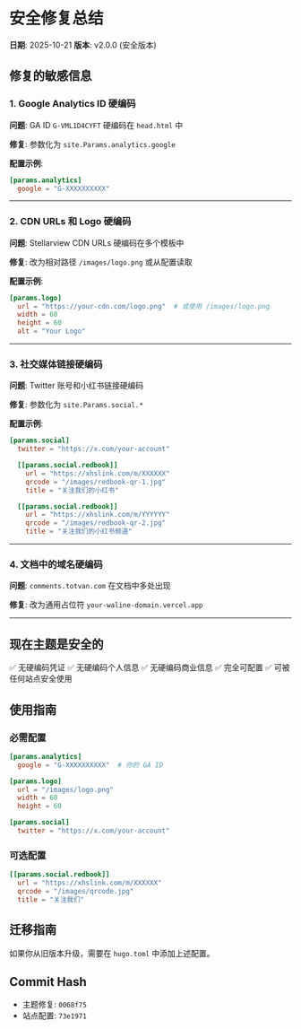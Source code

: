 # 安全修复总结

**日期**: 2025-10-21
**版本**: v2.0.0 (安全版本)

## 修复的敏感信息

### 1. Google Analytics ID 硬编码
**问题**: GA ID `G-VML1D4CYFT` 硬编码在 `head.html` 中

**修复**: 参数化为 `site.Params.analytics.google`

**配置示例**:
```toml
[params.analytics]
  google = "G-XXXXXXXXXX"
```

---

### 2. CDN URLs 和 Logo 硬编码
**问题**: Stellarview CDN URLs 硬编码在多个模板中

**修复**: 改为相对路径 `/images/logo.png` 或从配置读取

**配置示例**:
```toml
[params.logo]
  url = "https://your-cdn.com/logo.png"  # 或使用 /images/logo.png
  width = 60
  height = 60
  alt = "Your Logo"
```

---

### 3. 社交媒体链接硬编码
**问题**: Twitter 账号和小红书链接硬编码

**修复**: 参数化为 `site.Params.social.*`

**配置示例**:
```toml
[params.social]
  twitter = "https://x.com/your-account"

  [[params.social.redbook]]
    url = "https://xhslink.com/m/XXXXXX"
    qrcode = "/images/redbook-qr-1.jpg"
    title = "关注我们的小红书"

  [[params.social.redbook]]
    url = "https://xhslink.com/m/YYYYYY"
    qrcode = "/images/redbook-qr-2.jpg"
    title = "关注我们的小红书频道"
```

---

### 4. 文档中的域名硬编码
**问题**: `comments.totvan.com` 在文档中多处出现

**修复**: 改为通用占位符 `your-waline-domain.vercel.app`

---

## 现在主题是安全的

✅ 无硬编码凭证
✅ 无硬编码个人信息
✅ 无硬编码商业信息
✅ 完全可配置
✅ 可被任何站点安全使用

## 使用指南

### 必需配置

```toml
[params.analytics]
  google = "G-XXXXXXXXXX"  # 你的 GA ID

[params.logo]
  url = "/images/logo.png"
  width = 60
  height = 60

[params.social]
  twitter = "https://x.com/your-account"
```

### 可选配置

```toml
[[params.social.redbook]]
  url = "https://xhslink.com/m/XXXXXX"
  qrcode = "/images/qrcode.jpg"
  title = "关注我们"
```

## 迁移指南

如果你从旧版本升级，需要在 `hugo.toml` 中添加上述配置。

## Commit Hash

- 主题修复: `0068f75`
- 站点配置: `73e1971`
